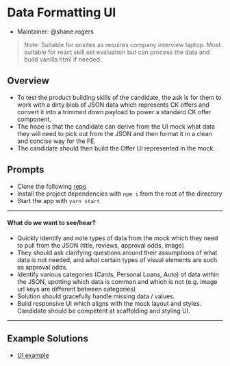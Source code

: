 # Data Formatting UI

- Maintainer: @shane.rogers

> Note: Suitable for onsites as requires company interview laptop. Most suitable for react skill set evaluation but can process the data and build vanilla html if needed.

## Overview
* To test the product building skills of the candidate, the ask is for them to work with a dirty blob of JSON data which represents CK offers and convert it into a trimmed down payload to power a standard CK offer component.
* The hope is that the candidate can derive from the UI mock what data they will need to pick out from the JSON and then format it in a clean and concise way for the FE.
* The candidate should then build the Offer UI represented in the mock.

## Prompts
* Clone the following [repo](https://code.corp.creditkarma.com/ck-private/fett_interview)
* Install the project dependencies with `npm i` from the root of the directory
* Start the app with `yarn start`

----

#### What do we want to see/hear?
* Quickly identify and note types of data from the mock which they need to pull from the JSON (title, reviews, approval odds, image)
* They should ask clarifying questions around their assumptions of what data is not needed, and what certain types of visual elements are such as approval odds.
* Identify various categories (Cards, Personal Loans, Auto) of data within the JSON, spotting which data is common and which is not (e.g. image url keys are different between categories)
* Solution should gracefully handle missing data / values.
* Build responsive UI which aligns with the mock layout and styles. Candidate should be competent at scaffolding and styling UI.

----

## Example Solutions

- [UI example](https://code.corp.creditkarma.com/ck-private/fett_interview/blob/master/src/offerTiles.png)


